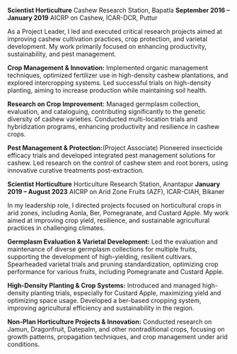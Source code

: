 **Scientist Horticulture**
Cashew Research Station, Bapatla
**September 2016 – January 2019**
AICRP on Cashew, ICAR-DCR, Puttur

As a Project Leader, I led and executed critical research projects aimed at improving cashew cultivation practices, crop protection, and varietal development. My work primarily focused on enhancing productivity, sustainability, and pest management.

**Crop Management & Innovation:**
Implemented organic management techniques, optimized fertilizer use in high-density cashew plantations, and explored intercropping systems.
Led successful trials on high-density planting, aiming to increase production while maintaining soil health.

**Research on Crop Improvement:**
Managed germplasm collection, evaluation, and cataloguing, contributing significantly to the genetic diversity of cashew varieties.
Conducted multi-location trials and hybridization programs, enhancing productivity and resilience in cashew crops.

**Pest Management & Protection:**(Project Associate)
Pioneered insecticide efficacy trials and developed integrated pest management solutions for cashew.
Led research on the control of cashew stem and root borers, using innovative curative treatments post-extraction.

**Scientist Horticulture**
Horticulture Research Station, Anantapur
**January 2019 – August 2023**
AICRP on Arid Zone Fruits (AZF), ICAR-CIAH, Bikaner

In my leadership role, I directed projects focused on horticultural crops in arid zones, including Aonla, Ber, Pomegranate, and Custard Apple. My work aimed at improving crop yield, resilience, and sustainable agricultural practices in challenging climates.

**Germplasm Evaluation & Varietal Development:**
Led the evaluation and maintenance of diverse germplasm collections for multiple fruits, supporting the development of high-yielding, resilient cultivars.
Spearheaded varietal trials and pruning standardization, optimizing crop performance for various fruits, including Pomegranate and Custard Apple.

**High-Density Planting & Crop Systems:**
Introduced and managed high-density planting trials, especially for Custard Apple, maximizing yield and optimizing space usage.
Developed a ber-based cropping system, improving agricultural efficiency and sustainability in the region.

**Non-Plan Horticulture Projects & Innovation:**
Conducted research on Jamun, Dragonfruit, Datepalm, and other nontraditional crops, focusing on growth patterns, propagation techniques, and crop management under arid conditions.


